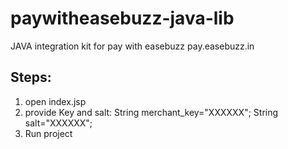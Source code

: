 # paywitheasebuzz-java-lib
JAVA integration kit for pay with easebuzz pay.easebuzz.in 

## Steps:

1. open index.jsp
2. provide Key and salt:
  String merchant_key="XXXXXX";
	String salt="XXXXXX";
3. Run project

